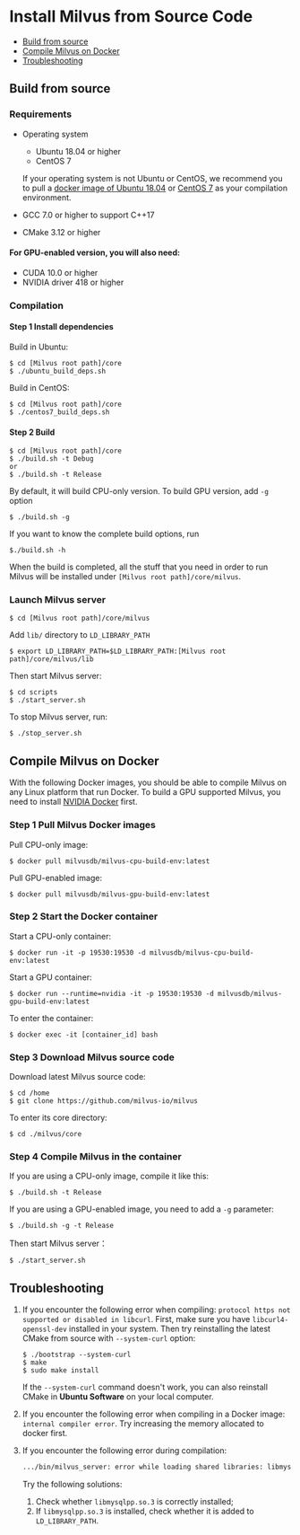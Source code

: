 # Install Milvus from Source Code

- [Build from source](#build-from-source)
- [Compile Milvus on Docker](#compile-milvus-on-docker)
- [Troubleshooting](#troubleshooting)

## Build from source

### Requirements

- Operating system
  - Ubuntu 18.04 or higher
  - CentOS 7
  
  If your operating system is not Ubuntu or CentOS, we recommend you to pull a [docker image of Ubuntu 18.04](https://docs.docker.com/install/linux/docker-ce/ubuntu/) or [CentOS 7](https://docs.docker.com/install/linux/docker-ce/centos/) as your compilation environment.
- GCC 7.0 or higher to support C++17
- CMake 3.12 or higher

#### For GPU-enabled version, you will also need:

- CUDA 10.0 or higher
- NVIDIA driver 418 or higher

### Compilation

#### Step 1 Install dependencies

Build in Ubuntu:

```shell
$ cd [Milvus root path]/core
$ ./ubuntu_build_deps.sh
```

Build in CentOS:

```shell
$ cd [Milvus root path]/core
$ ./centos7_build_deps.sh
```

#### Step 2 Build

```shell
$ cd [Milvus root path]/core
$ ./build.sh -t Debug
or
$ ./build.sh -t Release
```

By default, it will build CPU-only version. To build GPU version, add `-g` option

```shell
$ ./build.sh -g
```

If you want to know the complete build options, run

```shell
$./build.sh -h
```

When the build is completed, all the stuff that you need in order to run Milvus will be installed under `[Milvus root path]/core/milvus`.

### Launch Milvus server

```shell
$ cd [Milvus root path]/core/milvus
```

Add `lib/` directory to `LD_LIBRARY_PATH`

```shell
$ export LD_LIBRARY_PATH=$LD_LIBRARY_PATH:[Milvus root path]/core/milvus/lib
```

Then start Milvus server:

```shell
$ cd scripts
$ ./start_server.sh
```

To stop Milvus server, run:

```shell
$ ./stop_server.sh
```

## Compile Milvus on Docker

With the following Docker images, you should be able to compile Milvus on any Linux platform that run Docker. To build a GPU supported Milvus, you need to install [NVIDIA Docker](https://github.com/NVIDIA/nvidia-docker/) first.

### Step 1 Pull Milvus Docker images

Pull CPU-only image:

```shell
$ docker pull milvusdb/milvus-cpu-build-env:latest
```

Pull GPU-enabled image:

```shell
$ docker pull milvusdb/milvus-gpu-build-env:latest
```
### Step 2 Start the Docker container

Start a CPU-only container:

```shell
$ docker run -it -p 19530:19530 -d milvusdb/milvus-cpu-build-env:latest
```

Start a GPU container:

```shell
$ docker run --runtime=nvidia -it -p 19530:19530 -d milvusdb/milvus-gpu-build-env:latest
```

To enter the container:

```shell
$ docker exec -it [container_id] bash
```

### Step 3 Download Milvus source code

Download latest Milvus source code:

```shell
$ cd /home
$ git clone https://github.com/milvus-io/milvus
```

To enter its core directory:

```shell
$ cd ./milvus/core
```

### Step 4 Compile Milvus in the container

If you are using a CPU-only image, compile it like this:

```shell
$ ./build.sh -t Release
```

If you are using a GPU-enabled image, you need to add a `-g` parameter:

```shell
$ ./build.sh -g -t Release
```

Then start Milvus server：

```shell
$ ./start_server.sh
```

## Troubleshooting

1. If you encounter the following error when compiling:
`protocol https not supported or disabled in libcurl`.
First, make sure you have `libcurl4-openssl-dev` installed in your system.
Then try reinstalling the latest CMake from source with `--system-curl` option:

   ```shell
   $ ./bootstrap --system-curl
   $ make
   $ sudo make install
   ```

    If the `--system-curl` command doesn't work, you can also reinstall CMake in **Ubuntu Software** on your local computer.

2. If you encounter the following error when compiling in a Docker image: `internal compiler error`. Try increasing the memory allocated to docker first.

3. If you encounter the following error during compilation:

    ```txt
    .../bin/milvus_server: error while loading shared libraries: libmysqlpp.so.3: cannot open shared object file: No such file or directory
    ```

    Try the following solutions:

    1. Check whether `libmysqlpp.so.3` is correctly installed;
    2. If `libmysqlpp.so.3` is installed, check whether it is added to `LD_LIBRARY_PATH`.


